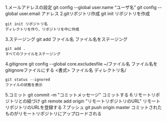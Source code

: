 1.メールアドレスの設定
    git config --global user.name “ユーザ名”
    git config --global user.email アドレス
2.gitリポジトリ作成
    git init
    リポジトリを作成

    git init リポジトリ名
    ディレクトリを作り、リポジトリを中に作成
3.ステージング
    git add ファイル名
    ファイル名をステージング

    git add .
    すべてのファイルをステージング
4.gitignore
    git config --global core.excludesfile ~/ファイル名
    ファイル名をgitignoreファイルにする
    <書式>
        ファイル名
        ディレクトリ名/

    git status --ignored
    ファイルの状態を表示
5.コミット
    git commit -m "コミットメッセージ"
    コミットする
6.リモートリポジトリとの紐づけ
    git remote add origin "リモートリポジトリのURL"
    リモートリポジトリのURLを登録する
7.プッシュ
    git push origin master
    コミットされたものがリモートリポジトリにアップロードされる
